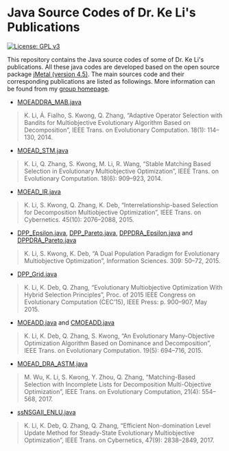 Java Source Codes of Dr. Ke Li's Publications
=====

[![License: GPL v3](https://img.shields.io/badge/License-GPL%20v3-blue.svg)](https://www.gnu.org/licenses/gpl-3.0)

This repository contains the Java source codes of some of Dr. Ke Li's publications. All these java codes are developed based on the open source package [jMetal (version 4.5)](http://jmetal.sourceforge.net/). The main sources code and their corresponding publications are listed as followings. More information can be found from my [group homepage](https://coda-group.github.io/).

- [MOEADDRA_MAB.java](https://github.com/JerryI00/releasing-codes-java/blob/master/src/jmetal/metaheuristics/moead/MOEADDRA_MAB.java)
> K. Li, Á. Fialho, S. Kwong, Q. Zhang, “Adaptive Operator Selection with Bandits for Multiobjective Evolutionary Algorithm Based on Decomposition”, IEEE Trans. on Evolutionary Computation. 18(1): 114–130, 2014.
- [MOEAD_STM.java](https://github.com/JerryI00/releasing-codes-java/blob/master/src/jmetal/metaheuristics/moead/MOEAD_STM.java)
> K. Li, Q. Zhang, S. Kwong, M. Li, R. Wang, “Stable Matching Based Selection in Evolutionary Multiobjective Optimization”, IEEE Trans. on Evolutionary Computation. 18(6): 909–923, 2014.
- [MOEAD_IR.java](https://github.com/JerryI00/releasing-codes-java/blob/master/src/jmetal/metaheuristics/moead/MOEAD_IR.java)
> K. Li, S. Kwong, Q. Zhang, K. Deb, “Interrelationship-based Selection for Decomposition Multiobjective Optimization”, IEEE Trans. on Cybernetics. 45(10): 2076–2088, 2015.
- [DPP_Epsilon.java](https://github.com/JerryI00/releasing-codes-java/blob/master/src/jmetal/metaheuristics/moead/DPP_Epsilon.java), [DPP_Pareto.java](https://github.com/JerryI00/releasing-codes-java/blob/master/src/jmetal/metaheuristics/moead/DPP_Pareto.java), [DPPDRA_Epsilon.java](https://github.com/JerryI00/releasing-codes-java/blob/master/src/jmetal/metaheuristics/moead/DPPDRA_Epsilon.java) and [DPPDRA_Pareto.java](https://github.com/JerryI00/releasing-codes-java/blob/master/src/jmetal/metaheuristics/moead/DPPDRA_Pareto.java)
> K. Li, S. Kwong, K. Deb, “A Dual Population Paradigm for Evolutionary Multiobjective Optimization”, Information Sciences. 309: 50–72, 2015.
- [DPP_Grid.java](https://github.com/JerryI00/releasing-codes-java/blob/master/src/jmetal/metaheuristics/moead/DPP_Grid.java)
> K. Li, K. Deb, Q. Zhang, “Evolutionary Multiobjective Optimization With Hybrid Selection Principles”, Proc. of 2015 IEEE Congress on Evolutionary Computation (CEC’15), IEEE Press: p. 900–907, May 2015.
- [MOEADD.java](https://github.com/JerryI00/releasing-codes-java/blob/master/src/jmetal/metaheuristics/moead/MOEADD.java) and [CMOEADD.java](https://github.com/JerryI00/releasing-codes-java/blob/master/src/jmetal/metaheuristics/moead/CMOEADD.java)
> K. Li, K. Deb, Q. Zhang, S. Kwong, “An Evolutionary Many-Objective Optimization Algorithm Based on Dominance and Decomposition”, IEEE Trans. on Evolutionary Computation. 19(5): 694–716, 2015.
- [MOEAD_DRA_ASTM.java](https://github.com/JerryI00/releasing-codes-java/blob/master/src/jmetal/metaheuristics/moead/MOEAD_DRA_ASTM.java)
> M. Wu, K. Li, S. Kwong, Y. Zhou, Q. Zhang, “Matching-Based Selection with Incomplete Lists for Decomposition Multi-Objective Optimization”, IEEE Trans. on Evolutionary Computation, 21(4): 554–568, 2017.
- [ssNSGAII_ENLU.java](https://github.com/JerryI00/releasing-codes-java/blob/master/src/jmetal/metaheuristics/nsgaII/ssNSGAII_ENLU.java)
> K. Li, K. Deb, Q. Zhang, Q. Zhang, “Efficient Non-domination Level Update Method for Steady-State Evolutionary Multiobjective Optimization”, IEEE Trans. on Cybernetics, 47(9): 2838–2849, 2017.
